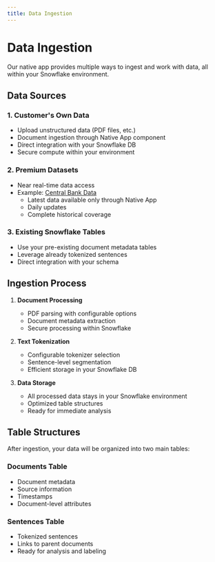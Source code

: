 ```yaml
---
title: Data Ingestion
---
```


# Data Ingestion

Our native app provides multiple ways to ingest and work with data, all within your Snowflake environment.

## Data Sources

### 1. Customer's Own Data
- Upload unstructured data (PDF files, etc.)
- Document ingestion through Native App component
- Direct integration with your Snowflake DB
- Secure compute within your environment

### 2. Premium Datasets
- Near real-time data access
- Example: [Central Bank Data](/platform/central-bank-data)
  - Latest data available only through Native App
  - Daily updates
  - Complete historical coverage

### 3. Existing Snowflake Tables
- Use your pre-existing document metadata tables
- Leverage already tokenized sentences
- Direct integration with your schema

## Ingestion Process

1. **Document Processing**
   - PDF parsing with configurable options
   - Document metadata extraction
   - Secure processing within Snowflake

2. **Text Tokenization**
   - Configurable tokenizer selection
   - Sentence-level segmentation
   - Efficient storage in your Snowflake DB

3. **Data Storage**
   - All processed data stays in your Snowflake environment
   - Optimized table structures
   - Ready for immediate analysis

## Table Structures

After ingestion, your data will be organized into two main tables:

### Documents Table
- Document metadata
- Source information
- Timestamps
- Document-level attributes

### Sentences Table
- Tokenized sentences
- Links to parent documents
- Ready for analysis and labeling
